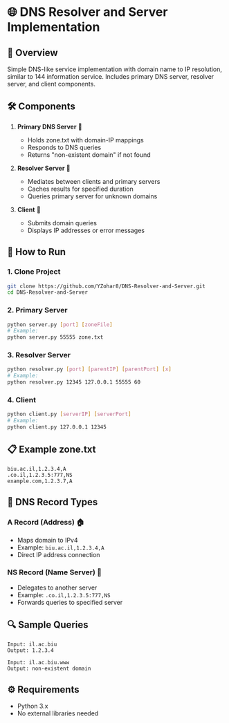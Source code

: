 # 🌐 DNS Resolver and Server Implementation

## 🎯 Overview
Simple DNS-like service implementation with domain name to IP resolution, similar to 144 information service. Includes primary DNS server, resolver server, and client components.

## 🛠️ Components
1. **Primary DNS Server** 📝
   - Holds zone.txt with domain-IP mappings
   - Responds to DNS queries
   - Returns "non-existent domain" if not found

2. **Resolver Server** 🔄
   - Mediates between clients and primary servers
   - Caches results for specified duration
   - Queries primary server for unknown domains

3. **Client** 👥
   - Submits domain queries
   - Displays IP addresses or error messages

## 🚀 How to Run

### 1. Clone Project
```bash
git clone https://github.com/YZohar8/DNS-Resolver-and-Server.git
cd DNS-Resolver-and-Server
```

### 2. Primary Server
```bash
python server.py [port] [zoneFile]
# Example:
python server.py 55555 zone.txt
```

### 3. Resolver Server
```bash
python resolver.py [port] [parentIP] [parentPort] [x]
# Example:
python resolver.py 12345 127.0.0.1 55555 60
```

### 4. Client
```bash
python client.py [serverIP] [serverPort]
# Example:
python client.py 127.0.0.1 12345
```

## 📋 Example zone.txt
```
biu.ac.il,1.2.3.4,A
.co.il,1.2.3.5:777,NS
example.com,1.2.3.7,A
```
## 📝 DNS Record Types


### A Record (Address) 🏠
- Maps domain to IPv4
- Example: `biu.ac.il,1.2.3.4,A`
- Direct IP address connection

### NS Record (Name Server) 🔀
- Delegates to another server
- Example: `.co.il,1.2.3.5:777,NS`
- Forwards queries to specified server



## 🔍 Sample Queries
```
Input: il.ac.biu
Output: 1.2.3.4

Input: il.ac.biu.www
Output: non-existent domain
```

## ⚙️ Requirements
- Python 3.x
- No external libraries needed
